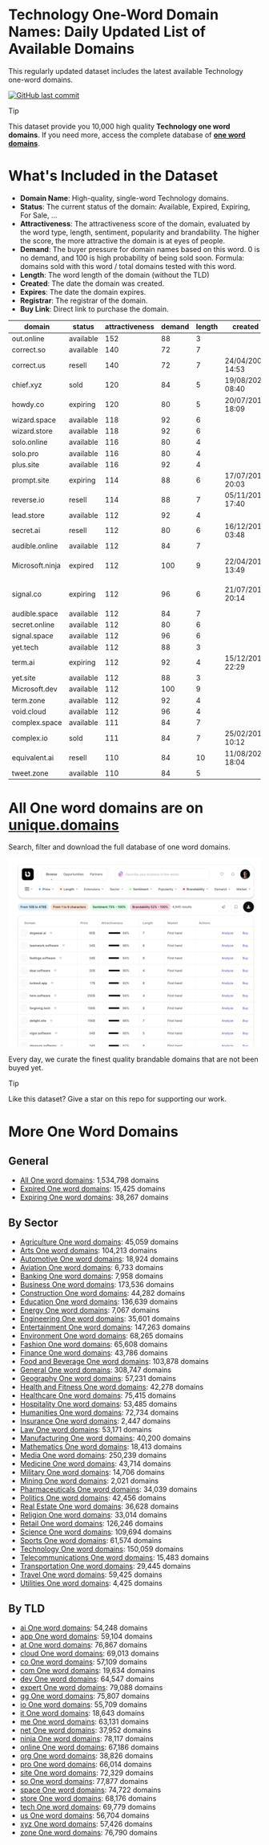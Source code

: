 
# **Technology One-Word Domain Names**: Daily Updated List of Available Domains

This regularly updated dataset includes the latest available Technology one-word domains.

[![GitHub last commit](https://img.shields.io/github/last-commit/UniqueDomains/technology-oneword-domains.svg?style=flat)]() 

> [!TIP]
> This dataset provide you 10,000 high quality **Technology one word domains**.
> If you need more, access the complete database of **[one word domains](https://unique.domains?utm_source=github&utm_medium=dataset&utm_campaign=Technology&utm_content=description.top)**.

# What's Included in the Dataset

- **Domain Name**: High-quality, single-word Technology domains.
- **Status**: The current status of the domain: Available, Expired, Expiring, For Sale, ...
- **Attractiveness**: The attractiveness score of the domain, evaluated by the word type, length, sentiment, popularity and brandability. The higher the score, the more attractive the domain is at eyes of people.
- **Demand**: The buyer pressure for domain names based on this word. 0 is no demand, and 100 is high probability of being sold soon. Formula: domains sold with this word / total domains tested with this word.
- **Length**: The word length of the domain (without the TLD)
- **Created**: The date the domain was created.
- **Expires**: The date the domain expires.
- **Registrar**: The registrar of the domain.
- **Buy Link**: Direct link to purchase the domain.

| domain          | status    | attractiveness | demand | length | created          | expires          | registrar                   | sectors                                |
| --------------- | --------- | -------------- | ------ | ------ | ---------------- | ---------------- | --------------------------- | -------------------------------------- |
| out.online      | available | 152            | 88     | 3      |                  |                  |                             | Business,General,Media,Technology      |
| correct.so      | available | 140            | 72     | 7      |                  |                  |                             | Business,Education,Technology          |
| correct.us      | resell    | 140            | 72     | 7      | 24/04/2002 14:53 | 23/04/2026 23:59 | Tucows Domains Inc.         | Business,Education,Technology          |
| chief.xyz       | sold      | 120            | 84     | 5      | 19/08/2021 08:40 | 19/08/2030 23:59 | Dynadot LLC                 | Business,General,Media,Technology      |
| howdy.co        | expiring  | 120            | 80     | 5      | 20/07/2010 18:09 | 19/07/2025 23:59 | GoDaddy.com, LLC            | Technology                             |
| wizard.space    | available | 118            | 92     | 6      |                  |                  |                             | Entertainment,Media,Technology         |
| wizard.store    | available | 118            | 92     | 6      |                  |                  |                             | Entertainment,Media,Technology         |
| solo.online     | available | 116            | 80     | 4      |                  |                  |                             | Entertainment,Media,Technology         |
| solo.pro        | available | 116            | 80     | 4      |                  |                  |                             | Entertainment,Media,Technology         |
| plus.site       | available | 116            | 92     | 4      |                  |                  |                             | Finance,Mathematics,Technology         |
| prompt.site     | expiring  | 114            | 88     | 6      | 17/07/2015 20:03 | 17/07/2025 23:59 | Name.com, Inc               | Business,Media,Technology              |
| reverse.io      | resell    | 114            | 88     | 7      | 05/11/2018 17:40 | 05/11/2025 17:40 | Dynadot Inc                 | Automotive,Finance,Technology          |
| lead.store      | available | 112            | 92     | 4      |                  |                  |                             | Business,Education,Technology          |
| secret.ai       | resell    | 112            | 80     | 6      | 16/12/2017 03:48 | 12/09/2026 03:48 | NameCheap, Inc.             | Entertainment,General,Media,Technology |
| audible.online  | available | 112            | 84     | 7      |                  |                  |                             | Entertainment,Technology               |
| Microsoft.ninja | expired   | 112            | 100    | 9      | 22/04/2014 13:49 | 22/04/2025 13:49 | Nom-iq Ltd. dba COM LAUDE   | Business,Education,Technology          |
| signal.co       | expiring  | 112            | 96     | 6      | 21/07/2010 20:14 | 20/07/2025 23:59 | CSC Corporate Domains, Inc. | Media,Technology,Telecommunications    |
| audible.space   | available | 112            | 84     | 7      |                  |                  |                             | Entertainment,Technology               |
| secret.online   | available | 112            | 80     | 6      |                  |                  |                             | Entertainment,General,Media,Technology |
| signal.space    | available | 112            | 96     | 6      |                  |                  |                             | Media,Technology,Telecommunications    |
| yet.tech        | available | 112            | 88     | 3      |                  |                  |                             | Business,Media,Technology              |
| term.ai         | expiring  | 112            | 92     | 4      | 15/12/2017 22:29 | 26/07/2025 22:29 | Key-Systems GmbH            | Business,Education,Technology          |
| yet.site        | available | 112            | 88     | 3      |                  |                  |                             | Business,Media,Technology              |
| Microsoft.dev   | available | 112            | 100    | 9      |                  |                  |                             | Business,Education,Technology          |
| term.zone       | available | 112            | 92     | 4      |                  |                  |                             | Business,Education,Technology          |
| void.cloud      | available | 112            | 96     | 4      |                  |                  |                             | Engineering,Mathematics,Technology     |
| complex.space   | available | 111            | 84     | 7      |                  |                  |                             | Science,Technology                     |
| complex.io      | sold      | 111            | 84     | 7      | 25/02/2018 10:12 | 25/02/2026 10:12 | humbly, LLC                 | Science,Technology                     |
| equivalent.ai   | resell    | 110            | 84     | 10     | 11/08/2022 18:04 | 11/08/2026 18:04 | NameCheap, Inc.             | Mathematics,Science,Technology         |
| tweet.zone      | available | 110            | 84     | 5      |                  |                  |                             | Entertainment,Media,Technology         |

# All One word domains are on [unique.domains](https://unique.domains?utm_source=github&utm_medium=dataset&utm_campaign=Technology&utm_content=description.bottom)

Search, filter and download the full database of one word domains.

[![Access the only remaining good domain names, before your competitors.](https://github.com/UniqueDomains/technology-oneword-domains/blob/main/unique.domains.jpg?raw=true)](https://unique.domains?utm_source=github&utm_medium=dataset&utm_campaign=Technology&utm_content=description.image)

Every day, we curate the finest quality brandable domains that are not been buyed yet.

> [!TIP]
> Like this dataset? Give a star on this repo for supporting our work.

# More One Word Domains

## General

- [All One word domains](https://github.com/UniqueDomains/oneword-domains): 1,534,798 domains
- [Expired One word domains](https://github.com/UniqueDomains/expired-oneword-domains): 15,425 domains
- [Expiring One word domains](https://github.com/UniqueDomains/expiring-oneword-domains): 38,267 domains
## By Sector

- [Agriculture One word domains](https://github.com/UniqueDomains/agriculture-oneword-domains): 45,059 domains
- [Arts One word domains](https://github.com/UniqueDomains/arts-oneword-domains): 104,213 domains
- [Automotive One word domains](https://github.com/UniqueDomains/automotive-oneword-domains): 18,924 domains
- [Aviation One word domains](https://github.com/UniqueDomains/aviation-oneword-domains): 6,733 domains
- [Banking One word domains](https://github.com/UniqueDomains/banking-oneword-domains): 7,958 domains
- [Business One word domains](https://github.com/UniqueDomains/business-oneword-domains): 173,536 domains
- [Construction One word domains](https://github.com/UniqueDomains/construction-oneword-domains): 44,282 domains
- [Education One word domains](https://github.com/UniqueDomains/education-oneword-domains): 136,639 domains
- [Energy One word domains](https://github.com/UniqueDomains/energy-oneword-domains): 7,067 domains
- [Engineering One word domains](https://github.com/UniqueDomains/engineering-oneword-domains): 35,601 domains
- [Entertainment One word domains](https://github.com/UniqueDomains/entertainment-oneword-domains): 147,263 domains
- [Environment One word domains](https://github.com/UniqueDomains/environment-oneword-domains): 68,265 domains
- [Fashion One word domains](https://github.com/UniqueDomains/fashion-oneword-domains): 65,608 domains
- [Finance One word domains](https://github.com/UniqueDomains/finance-oneword-domains): 43,786 domains
- [Food and Beverage One word domains](https://github.com/UniqueDomains/food-and-beverage-oneword-domains): 103,878 domains
- [General One word domains](https://github.com/UniqueDomains/general-oneword-domains): 308,747 domains
- [Geography One word domains](https://github.com/UniqueDomains/geography-oneword-domains): 57,231 domains
- [Health and Fitness One word domains](https://github.com/UniqueDomains/health-and-fitness-oneword-domains): 42,278 domains
- [Healthcare One word domains](https://github.com/UniqueDomains/healthcare-oneword-domains): 75,415 domains
- [Hospitality One word domains](https://github.com/UniqueDomains/hospitality-oneword-domains): 53,485 domains
- [Humanities One word domains](https://github.com/UniqueDomains/humanities-oneword-domains): 72,734 domains
- [Insurance One word domains](https://github.com/UniqueDomains/insurance-oneword-domains): 2,447 domains
- [Law One word domains](https://github.com/UniqueDomains/law-oneword-domains): 53,171 domains
- [Manufacturing One word domains](https://github.com/UniqueDomains/manufacturing-oneword-domains): 40,200 domains
- [Mathematics One word domains](https://github.com/UniqueDomains/mathematics-oneword-domains): 18,413 domains
- [Media One word domains](https://github.com/UniqueDomains/media-oneword-domains): 250,239 domains
- [Medicine One word domains](https://github.com/UniqueDomains/medicine-oneword-domains): 43,714 domains
- [Military One word domains](https://github.com/UniqueDomains/military-oneword-domains): 14,706 domains
- [Mining One word domains](https://github.com/UniqueDomains/mining-oneword-domains): 2,021 domains
- [Pharmaceuticals One word domains](https://github.com/UniqueDomains/pharmaceuticals-oneword-domains): 34,039 domains
- [Politics One word domains](https://github.com/UniqueDomains/politics-oneword-domains): 42,456 domains
- [Real Estate One word domains](https://github.com/UniqueDomains/real-estate-oneword-domains): 36,628 domains
- [Religion One word domains](https://github.com/UniqueDomains/religion-oneword-domains): 33,014 domains
- [Retail One word domains](https://github.com/UniqueDomains/retail-oneword-domains): 126,246 domains
- [Science One word domains](https://github.com/UniqueDomains/science-oneword-domains): 109,694 domains
- [Sports One word domains](https://github.com/UniqueDomains/sports-oneword-domains): 61,574 domains
- [Technology One word domains](https://github.com/UniqueDomains/technology-oneword-domains): 150,059 domains
- [Telecommunications One word domains](https://github.com/UniqueDomains/telecommunications-oneword-domains): 15,483 domains
- [Transportation One word domains](https://github.com/UniqueDomains/transportation-oneword-domains): 29,445 domains
- [Travel One word domains](https://github.com/UniqueDomains/travel-oneword-domains): 59,425 domains
- [Utilities One word domains](https://github.com/UniqueDomains/utilities-oneword-domains): 4,425 domains
## By TLD

- [ai One word domains](https://github.com/UniqueDomains/ai-oneword-domains): 54,248 domains
- [app One word domains](https://github.com/UniqueDomains/app-oneword-domains): 59,104 domains
- [at One word domains](https://github.com/UniqueDomains/at-oneword-domains): 76,867 domains
- [cloud One word domains](https://github.com/UniqueDomains/cloud-oneword-domains): 69,013 domains
- [co One word domains](https://github.com/UniqueDomains/co-oneword-domains): 57,109 domains
- [com One word domains](https://github.com/UniqueDomains/com-oneword-domains): 19,634 domains
- [dev One word domains](https://github.com/UniqueDomains/dev-oneword-domains): 64,547 domains
- [expert One word domains](https://github.com/UniqueDomains/expert-oneword-domains): 79,088 domains
- [gg One word domains](https://github.com/UniqueDomains/gg-oneword-domains): 75,807 domains
- [io One word domains](https://github.com/UniqueDomains/io-oneword-domains): 55,709 domains
- [it One word domains](https://github.com/UniqueDomains/it-oneword-domains): 18,643 domains
- [me One word domains](https://github.com/UniqueDomains/me-oneword-domains): 63,131 domains
- [net One word domains](https://github.com/UniqueDomains/net-oneword-domains): 37,952 domains
- [ninja One word domains](https://github.com/UniqueDomains/ninja-oneword-domains): 78,117 domains
- [online One word domains](https://github.com/UniqueDomains/online-oneword-domains): 67,186 domains
- [org One word domains](https://github.com/UniqueDomains/org-oneword-domains): 38,826 domains
- [pro One word domains](https://github.com/UniqueDomains/pro-oneword-domains): 66,014 domains
- [site One word domains](https://github.com/UniqueDomains/site-oneword-domains): 72,329 domains
- [so One word domains](https://github.com/UniqueDomains/so-oneword-domains): 77,877 domains
- [space One word domains](https://github.com/UniqueDomains/space-oneword-domains): 74,722 domains
- [store One word domains](https://github.com/UniqueDomains/store-oneword-domains): 68,176 domains
- [tech One word domains](https://github.com/UniqueDomains/tech-oneword-domains): 69,779 domains
- [us One word domains](https://github.com/UniqueDomains/us-oneword-domains): 56,704 domains
- [xyz One word domains](https://github.com/UniqueDomains/xyz-oneword-domains): 57,426 domains
- [zone One word domains](https://github.com/UniqueDomains/zone-oneword-domains): 76,790 domains
        